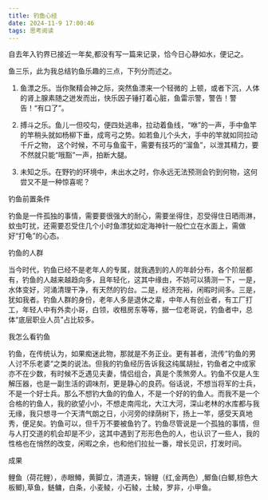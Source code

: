 ```yaml
---
title: 钓鱼心经
date: 2024-11-9 17:00:46
tags: 思考阅读
---
```


自去年入钓界已接近一年矣,都没有写一篇来记录，恰今日心静如水，便记之。

鱼三乐，此为我总结钓鱼乐趣的三点，下列分而述之。

1.  鱼漂之乐。当你聚精会神之际，突然鱼漂来一个轻微的 上顿，或者下沉，人体的肾上腺素随之迸发而出，快乐因子锤打着心脏，鱼雷示警，警告！警告！“有口了”。

2.  搏斗之乐。鱼儿一但咬勾，便四处逃串，拉动着鱼线，“咻”的一声，手中鱼竿的竿稍头就如杨柳下垂，成弯弓之势。如若鱼儿个头大，手中的竿就如同拉动千斤之物， 这个时候，不可与鱼蛮干，需要有技巧的“溜鱼”，以泄其精力，要不然就只能“哦豁”一声，拍断大腿。

3.  未知之乐。在野钓的环境中，未出水之时，你永远无法预测会钓到何物，这何尝又不是一种惊喜呢？

钓鱼前置条件

钓鱼是一件孤独的事情，需要要很强大的耐心，需要坐得住，忍受得住日晒雨淋，蚊虫叮扰，还需要忍受住几个小时鱼漂犹如定海神针一般伫立在水面上，需做好“打龟”的心态。

钓鱼的人群

当今时代，钓鱼已经不是老年人的专属，就我遇到的人的年龄分布，各个阶层都有，钓鱼的人越来越趋向多，且年轻化，这其中缘由，不妨可以猜测一下，一是，水体变好，河涌清理干净，有天然的钓台。二是，经济充裕，闲暇时间多。三是，犹如我者。钓鱼人群的身份，老年人多是退休之辈，中年人有创业者，有工厂打工，年轻人中有外卖小哥，白领，收租房东等等，据一位老哥说，钓鱼者中，总体“底层职业人员”占比较多。

我怎么看钓鱼

钓鱼，在传统认为，如果痴迷此物，那就是不务正业。更有甚者，流传”钓鱼的男人讨不乐老婆“之类的说法。但我的钓鱼经历告诉我这纯属胡扯，钓鱼者之中成家亦不在少数，有时候不乏遇见夫妻，情侣组合，真是个羡煞旁人。钓鱼不仅是人生解压器，也是一副生活的调味剂，更是静心的良药。俗话说，不想当将军的士兵，不是一个好士兵。那么不想钓大鱼的钓鱼人，不是一个好的钓鱼人。而我不是一个合格的钓鱼人，我的欲望小小，不想走南闯北，大江大河，深山老林的水库都与我无缘，我只想寻一个天清气朗之日，小河旁的绿荫树下，扬上一竿，感受天真地秀，便足矣。钓鱼可以，但千万不要被鱼钓了。钓鱼尽管说是一个孤独的事情，但与人打交道的机会却是不少，这其中遇到了形形色色的人，也认识了一些人，我的性格也在悄然的改变，闲暇之余，也和他们拉扯一番，增长见识，打发时间。

成果

鲤鱼（荷花鲤），赤眼鳟，黄脚立，清道夫，锦鲤（红,金两色）,鲫鱼(白鲫,棕色大板鲫),草鱼，鲢鳙，白条，小麦鲮，小石鲮，土鲮，罗非，小甲鱼。
